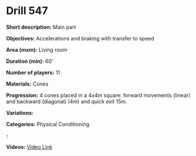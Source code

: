 # Drill 547

**Short description:**
Main part

**Objectives:**
Accelerations and braking with transfer to speed

**Area (mxm):**
Living room

**Duration (min):**
60'

**Number of players:**
11

**Materials:**
Cones

**Progression:**
4 cones placed in a 4x4m square: forward movements (linear) and backward (diagonal) (4m) and quick exit 15m.

**Variations:**


**Categories:**
Physical Conditioning

**:**


**Videos:**
[Video Link](https://www.youtube.com/embed/Mgx_aSRanNQ)

